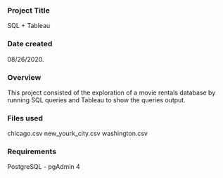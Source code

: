 ### Project Title
SQL + Tableau

### Date created
08/26/2020.

### Overview
This project consisted of the exploration of a movie rentals database by running SQL queries 
and Tableau to show the queries output.

### Files used
chicago.csv new_yourk_city.csv washington.csv

### Requirements
PostgreSQL - pgAdmin 4
